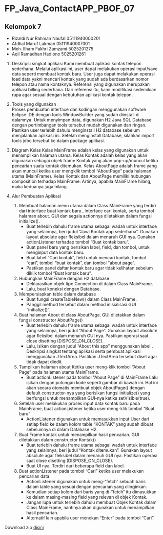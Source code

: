 # FP_Java_ContactAPP_PBOF_07
## Kelompok 7
- Rizaldi Nur Rahman Naufal 05111940000201
- Afdhal Maruf Lukman 05111940007001
- Moh. Ilham Fakhri Zamzami 5025201275
- Aqil Ramadhan Hadiono 5025201261

1. Deskripsi singkat aplikasi
      Kami membuat aplikasi kontak telepon sederhana. Melalui aplikasi ini, user dapat melakukan operasi input/save data seperti membuat kontak baru. User juga dapat melakukan 
   operasi load data yakni mencari kontak yang sudah ada berdasarkan nomor telepon atau nama kontaknya.
      Referensi yang digunakan merupakan aplikasi billing sederhana. Dari referensi itu, kami modifikasi sedemikian rupa agar sesuai dengan kebutuhan aplikasi kontak telepon. 

2. Tools yang digunakan   
      Proses pembuatan interface dan kodingan menggunakan software Eclipse IDE dengan tools WindowBuilder yang sudah diinstall di dalamnya. Untuk menyimpan data, digunakan H2 
   Java SQL Database dengan pertimbangan tools tersebut mudah digunakan dan ringan. Pastikan user terlebih dahulu menginstall H2 database sebelum menjalankan aplikasi ini. 
   Setelah menginstall Database, silahkan import tools jdbc tersebut ke dalam package aplikasi.
   
3. Diagram Kelas
      Kelas MainFrame adalah kelas yang digunakan untuk menampilkan halaman utama. Kelas Kontak adalah kelas yang akan digunakan sebagai objek frame Kontak yang akan 
   pop-up/muncul ketika pencarian suatu kontak ditemukan. Kelas AboutPage adalah frame yang akan muncul ketika user mengklik tombol “AboutPage” pada halaman utama
   (MainFrame). Kelas Kontak dan AboutPage memiliki hubungan composition terhadap MainFrame. Artinya, apabila MainFrame hilang, maka keduanya juga hilang.
   
4. Alur Pembuatan Aplikasi
      1) Membuat halaman menu utama dalam Class MainFrame yang terdiri dari interface buat kontak baru , interface cari kontak, serta tombol halaman about. GUI dan segala
         actionnya diletakkan dalam fungsi initialize().
            - Buat terlebih dahulu frame utama sebagai wadah untuk interface yang selainnya, beri judul “Java Kontak app sederhana”. Gunakan layout absolute agar fleksibel
              dalam menaruh GUI nya. Gunakan actionListener terhadap tombol “Buat kontak baru”.
            - Buat panel baru yang berisikan label, field, dan tombol, untuk menginput data kontak baru.
            - Buat label “Cari kontak”, field untuk mencari kontak, tombol “cari”, tombol “buat kontak”, dan tombol “about page”.
            - Pastikan panel daftar kontak baru agar tidak kelihatan sebelum diklik tombol “Buat kontak baru”.
      2) Hubungkan MainFrame dengan H2 database
            - Deklarasikan objek tipe Connection di dalam Class MainFrame.
            - Lalu, buat koneksi dengan Database.
      3) Mempersiapkan table dalam database
            - Buat fungsi createTableNew() dalam Class MainFrame.
            - Panggil method tersebut dalam method inisialisasi GUI “initialize()”.
      4) Buat halaman About di class AboutPage. GUI diletakkan dalam fungsi constructor AboutPage()
            - Buat terlebih dahulu frame utama sebagai wadah untuk interface yang selainnya, beri judul “About Page”. Gunakan layout absolute agar fleksibel dalam menaruh GUI 
              nya. Pastikan operasi saat close disetting (DISPOSE_ON_CLOSE).
            - Lalu, isikan dengan judul “About this app” menggunakan label . Deskripsi singkat tentang aplikasi serta pembuat aplikasi menggunakan JTextArea. Pastikan JTextArea 
              tersebut diset agar tidak dapat diedit.
      5) Tampilkan halaman about Ketika user meng-klik tombol “About Page” pada halaman utama MainFrame.
            - Buat actionListener pada tombol “About Page” di MainFrame Lalu isikan dengan potongan kode seperti gambar di bawah ini. Hal ini akan secara otomatis membuat objek 
              AboutPage() dengan default constructor-nya yang berisikan fungsi initialize() yang berfungsi untuk menampilkan GUI-nya ketika setVisible(true).
      6) Setelah user melakukan proses input data kontak baru pada MainFrame, buat actionListener ketika user meng-klik tombol “Buat baru”
            - ActionListener digunakan untuk memasukkan input User dari setiap field ke dalam kolom table “KONTAK” yang sudah dibuat sebelumnya di dalam Database H2.
      7) Buat Frame kontak untuk menampilkan hasil pencarian. GUI diletakkan dalam constructor Kontak()
            - Buat terlebih dahulu frame utama sebagai wadah untuk interface yang selainnya, beri judul “Kontak ditemukan”. Gunakan layout absolute agar fleksibel dalam menaruh 
              GUI nya. Pastikan operasi saat close disetting (DISPOSE_ON_CLOSE).
            - Buat UI nya. Terdiri dari beberapa field dan label.
      8) Buat actionListener pada tombol “Cari” ketika user melakukan pencarian data
            - ActionListener digunakan untuk meng-“fetch” sebuah baris dalam table yang sesuai dengan pencarian yang diinginkan.
            - Kemudian setiap kolom dari baris yang di-“fetch” itu dimasukkan ke dalam masing-masing field yang relevan di objek Kontak.
            - Jangan lupa untuk terlebih dahulu membuat Objek Kontak dalam Class MainFrame, nantinya akan digunakan untuk menampilkan hasil pencarian.
            - Alternatif lain apabila user menekan “Enter” pada tombol “Cari”.


Download zip [disini](https://drive.google.com/uc?export=download&id=1GmqLXqQ4r0tzH6wGl_hNU264aleHhH6n)
